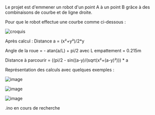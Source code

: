 Le projet est d'emmener un robot d'un point A à un point B grâce à des combinaisons de courbe et de ligne droite.

Pour que le robot effectue une courbe comme ci-dessous :

![croquis](https://github.com/fpalaric/RobotRoulant/assets/36034881/342cbd68-2b4f-46f5-9b8f-37dc5af9ad8f)


Après calcul : 
Distance a = (x²+y²)/2*y

Angle de la roue = - atan(a/L) + pi/2 avec L empattement = 0.215m

Distance à parcourir = ((pi/2 - sin((a-y)/(sqrt(x²+(a-y)²))) * a

Représentation des calculs avec quelques exemples :

![image](https://github.com/fpalaric/RobotRoulant/assets/36034881/419d4b4a-9475-4718-a995-409c77800c21)

![image](https://github.com/fpalaric/RobotRoulant/assets/36034881/0a75e4d4-2af1-4bdc-b51c-b34b7c92ec9a)

![image](https://github.com/fpalaric/RobotRoulant/assets/36034881/15476558-2578-49e2-a3cf-b919f0bfda8d)


.ino en cours de recherche

